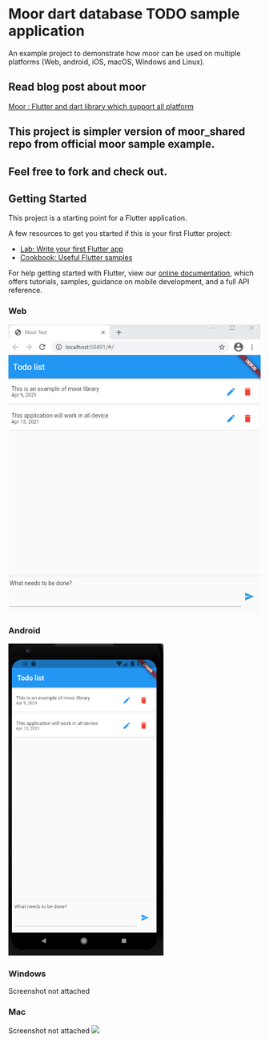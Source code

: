 # Moor dart database TODO sample application

An example project to demonstrate how moor can be used on multiple platforms
(Web, android, iOS, macOS, Windows and Linux).

## Read blog post about moor
[Moor : Flutter and dart library which support all platform](https://codingwithtashi.medium.com/moor-flutter-and-dart-library-which-support-all-platform-cc674fcec37a)


## This project is simpler version of moor_shared repo from official moor sample example.
## Feel free to fork and check out.

## Getting Started

This project is a starting point for a Flutter application.

A few resources to get you started if this is your first Flutter project:

- [Lab: Write your first Flutter app](https://flutter.dev/docs/get-started/codelab)
- [Cookbook: Useful Flutter samples](https://flutter.dev/docs/cookbook)

For help getting started with Flutter, view our
[online documentation](https://flutter.dev/docs), which offers tutorials,
samples, guidance on mobile development, and a full API reference.

### Web

![](/assets/web.PNG)

### Android

![](/assets/android.PNG)

### Windows

Screenshot not attached

### Mac
Screenshot not attached
![](/screenshots/web.png)
